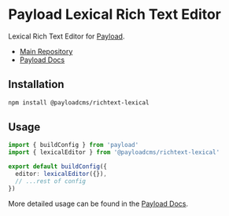 # Payload Lexical Rich Text Editor

Lexical Rich Text Editor for [Payload](https://payloadcms.com).

- [Main Repository](https://github.com/payloadcms/payload)
- [Payload Docs](https://payloadcms.com/docs)

## Installation

```bash
npm install @payloadcms/richtext-lexical
```

## Usage

```ts
import { buildConfig } from 'payload'
import { lexicalEditor } from '@payloadcms/richtext-lexical'

export default buildConfig({
  editor: lexicalEditor({}),
  // ...rest of config
})
```

More detailed usage can be found in the [Payload Docs](https://payloadcms.com/docs/configuration/overview).
